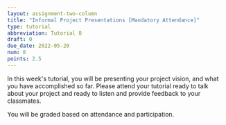 ```yaml
---
layout: assignment-two-column
title: "Informal Project Presentations [Mandatory Attendance]" 
type: tutorial
abbreviation: Tutorial 8
draft: 0
due_date: 2022-05-20
num: 8
points: 2.5
---
```


In this week's tutorial, you will be presenting your project vision, and what you have accomplished so far. Please attend your tutorial ready to talk about your project and ready to listen and provide feedback to your classmates.

You will be graded based on attendance and participation.